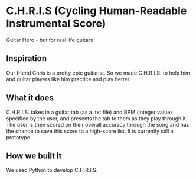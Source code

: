 # C.H.R.I.S (Cycling Human-Readable Instrumental Score)
Guitar Hero - but for real life guitars
## Inspiration
Our friend Chris is a pretty epic guitarist. So we made C.H.R.I.S. to help him and guitar players like him practice and play better. 

## What it does
C.H.R.I.S. takes in a guitar tab (as a .txt file) and BPM (integer value) specified by the user, and presents the tab to them as they play through it. The user is then scored on their overall accuracy through the song and has the chance to save this score to a high-score list. It is currently still a prototype. 

## How we built it
We used Python to develop C.H.R.I.S. 
